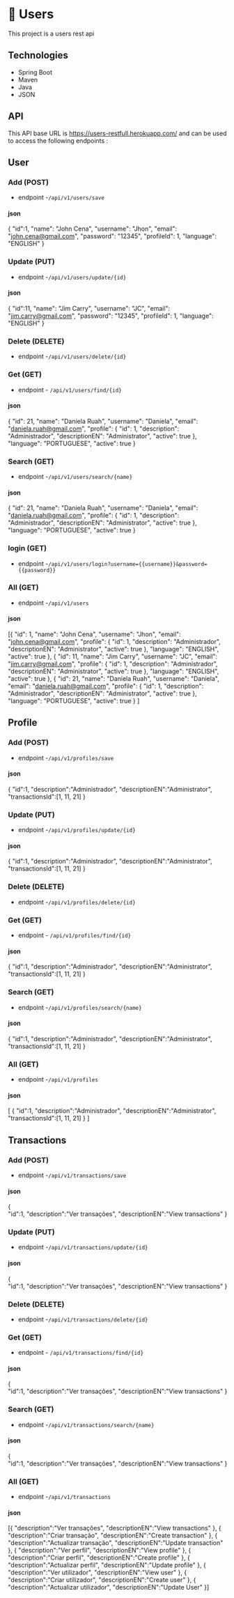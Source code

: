 # 👥 Users

This project is a users rest api 

## Technologies
- Spring Boot
- Maven
- Java
- JSON

## API
This API base URL is https://users-restfull.herokuapp.com/ and can be used to access the following endpoints :

## User
### Add (POST)
- endpoint -```/api/v1/users/save```
#### json
{
    "id":1,
		"name": "John Cena",
		"username": "Jhon",
		"email": "john.cena@gmail.com",
		"password": "12345",
		"profileId": 1,
		"language": "ENGLISH"
}

### Update (PUT)
- endpoint -```/api/v1/users/update/{id}```
#### json
{
    "id":11,
		"name": "Jim Carry",
		"username": "JC",
		"email": "jim.carry@gmail.com",
		"password": "12345",
		"profileId": 1,
		"language": "ENGLISH"
}

### Delete  (DELETE)
- endpoint -```/api/v1/users/delete/{id}```

### Get (GET)
- endpoint - ```/api/v1/users/find/{id}```
#### json
{
  "id": 21,
  "name": "Daniela Ruah",
	"username": "Daniela",
	"email": "daniela.ruah@gmail.com",
  "profile": {
      "id": 1,
      "description": "Administrador",
      "descriptionEN": "Administrator",
      "active": true
  },
  "language": "PORTUGUESE",
  "active": true
 }

### Search (GET)
- endpoint -```/api/v1/users/search/{name}```
#### json
{
  "id": 21,
  "name": "Daniela Ruah",
	"username": "Daniela",
	"email": "daniela.ruah@gmail.com",
  "profile": {
      "id": 1,
      "description": "Administrador",
      "descriptionEN": "Administrator",
      "active": true
  },
  "language": "PORTUGUESE",
  "active": true
 }

### login (GET)
- endpoint -```/api/v1/users/login?username={{username}}&password={{password}}```

### All (GET)
- endpoint -```/api/v1/users```

#### json
[{
  "id": 1,
  "name": "John Cena",
	"username": "Jhon",
	"email": "john.cena@gmail.com",
  "profile": {
      "id": 1,
      "description": "Administrador",
      "descriptionEN": "Administrator",
      "active": true
  },
  "language": "ENGLISH",
  "active": true
 },
 {
  "id": 11,
  "name": "Jim Carry",
	"username": "JC",
	"email": "jim.carry@gmail.com",
  "profile": {
      "id": 1,
      "description": "Administrador",
      "descriptionEN": "Administrator",
      "active": true
   },
   "language": "ENGLISH",
   "active": true
  },
  {
  "id": 21,
  "name": "Daniela Ruah",
	"username": "Daniela",
	"email": "daniela.ruah@gmail.com",
  "profile": {
      "id": 1,
      "description": "Administrador",
      "descriptionEN": "Administrator",
      "active": true
  },
  "language": "PORTUGUESE",
  "active": true
 }
]

## Profile
### Add (POST)
- endpoint -```/api/v1/profiles/save```
#### json
{
    "id":1,
    "description":"Administrador",
    "descriptionEN":"Administrator",
    "transactionsId":[1, 11, 21]
}

### Update (PUT)
- endpoint -```/api/v1/profiles/update/{id}```
#### json
{
    "id":1,
    "description":"Administrador",
    "descriptionEN":"Administrator",
    "transactionsId":[1, 11, 21]
}


### Delete  (DELETE)
- endpoint -```/api/v1/profiles/delete/{id}```

### Get (GET)
- endpoint - ```/api/v1/profiles/find/{id}```
#### json
{
    "id":1,
    "description":"Administrador",
    "descriptionEN":"Administrator",
    "transactionsId":[1, 11, 21]
}

### Search (GET)
- endpoint -```/api/v1/profiles/search/{name}```
#### json
{
    "id":1,
    "description":"Administrador",
    "descriptionEN":"Administrator",
    "transactionsId":[1, 11, 21]
}

### All (GET)
- endpoint -```/api/v1/profiles```
#### json
[
{
    "id":1,
    "description":"Administrador",
    "descriptionEN":"Administrator",
    "transactionsId":[1, 11, 21]
}
]


## Transactions
### Add (POST)
- endpoint -```/api/v1/transactions/save```
#### json
{   
    "id":1,
    "description":"Ver transações",
    "descriptionEN":"View transactions"
}

### Update (PUT)
- endpoint -```/api/v1/transactions/update/{id}```
#### json
{      
    "id":1,
    "description":"Ver transações",
    "descriptionEN":"View transactions"
}

### Delete  (DELETE)
- endpoint -```/api/v1/transactions/delete/{id}```

### Get (GET)
- endpoint - ```/api/v1/transactions/find/{id}```
#### json
{      
    "id":1,
    "description":"Ver transações",
    "descriptionEN":"View transactions"
}


### Search (GET)
- endpoint -```/api/v1/transactions/search/{name}```
#### json
{      
    "id":1,
    "description":"Ver transações",
    "descriptionEN":"View transactions"
}

### All (GET)
- endpoint -```/api/v1/transactions```
#### json

[{
    "description":"Ver transações",
    "descriptionEN":"View transactions"
},
{
    "description":"Criar transação",
    "descriptionEN":"Create transaction"
},
{
    "description":"Actualizar transação",
    "descriptionEN":"Update transaction"
},
{
    "description":"Ver perfil",
    "descriptionEN":"View profile"
},
{
    "description":"Criar perfil",
    "descriptionEN":"Create profile"
},
{
    "description":"Actualizar perfil",
    "descriptionEN":"Update profile"
},
{
    "description":"Ver utilizador",
    "descriptionEN":"View user"
},
{
    "description":"Criar utilizador",
    "descriptionEN":"Create user"
},
{
    "description":"Actualizar utilizador",
    "descriptionEN":"Update User"
}]

